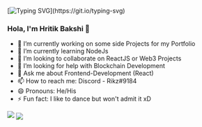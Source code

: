 [![Typing SVG](https://readme-typing-svg.herokuapp.com?color=%23000000&lines=Welcome+to+Hritik's+Github+Profile!)](https://git.io/typing-svg)

### Hola, I'm Hritik Bakshi 👋

- 🔭 I’m currently working on some side Projects for my Portfolio
- 🌱 I’m currently learning NodeJs
- 👯 I’m looking to collaborate on ReactJS or Web3 Projects
- 🤔 I’m looking for help with Blockchain Development
- 💬 Ask me about Frontend-Development (React)
- 📫 How to reach me: Discord - Rikz#9184
- 😄 Pronouns: He/His
- ⚡ Fun fact: I like to dance but won't admit it xD


<img src="https://github-readme-stats.vercel.app/api?username=hritikb27&&show_icons=true&title_color=ffffff&icon_color=bb2acf&text_color=daf7dc&bg_color=151515">

<img align="center" src="https://github-readme-stats.anuraghazra1.vercel.app/api/top-langs/?username=hritikb27&layout=compact&theme=radical" />
